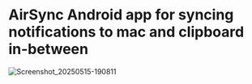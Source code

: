 # AirSync Android app for syncing notifications to mac and clipboard in-between

![Screenshot_20250515-190811](https://github.com/user-attachments/assets/8002d209-2d47-44db-9c31-8ffd4ef08385)
